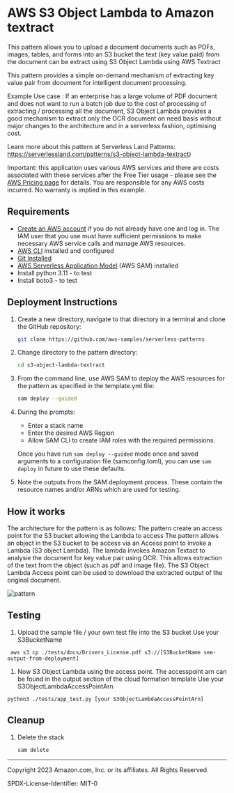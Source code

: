 # AWS S3 Object Lambda to Amazon textract

This pattern allows you to upload a document documents such as PDFs, images, tables, and forms into an S3 bucket the text (key value paid) from the document can be extract using S3 Object Lambda using AWS Textract

This pattern provides a simple on-demand mechanism of extracting key value pair from document for intelligent document processing. 

Example Use case : If an enterprise has a large volume of PDF document and does not want to run a batch job due to the cost of processing of extracting / processing all the document, S3 Object Lambda provides a good mechanism to extract only the OCR document on need basis without major changes to the architecture and in a serverless fashion, optimising cost.

Learn more about this pattern at Serverless Land Patterns: https://serverlessland.com/patterns/s3-object-lambda-textract)

Important: this application uses various AWS services and there are costs associated with these services after the Free Tier usage - please see the [AWS Pricing page](https://aws.amazon.com/pricing/) for details. You are responsible for any AWS costs incurred. No warranty is implied in this example.

## Requirements

* [Create an AWS account](https://portal.aws.amazon.com/gp/aws/developer/registration/index.html) if you do not already have one and log in. The IAM user that you use must have sufficient permissions to make necessary AWS service calls and manage AWS resources.
* [AWS CLI](https://docs.aws.amazon.com/cli/latest/userguide/install-cliv2.html) installed and configured
* [Git Installed](https://git-scm.com/book/en/v2/Getting-Started-Installing-Git)
* [AWS Serverless Application Model](https://docs.aws.amazon.com/serverless-application-model/latest/developerguide/serverless-sam-cli-install.html) (AWS SAM) installed
* Install python 3.11 - to test
* Install boto3 - to test

## Deployment Instructions

1. Create a new directory, navigate to that directory in a terminal and clone the GitHub repository:
    ```bash 
    git clone https://github.com/aws-samples/serverless-patterns
    ```
1. Change directory to the pattern directory:
    ```bash
    cd s3-object-lambda-textract
    ```
1. From the command line, use AWS SAM to deploy the AWS resources for the pattern as specified in the template.yml file:
    ```bash
    sam deploy --guided
    ```
1. During the prompts:
    * Enter a stack name
    * Enter the desired AWS Region
    * Allow SAM CLI to create IAM roles with the required permissions.

    Once you have run `sam deploy --guided` mode once and saved arguments to a configuration file (samconfig.toml), you can use `sam deploy` in future to use these defaults.

1. Note the outputs from the SAM deployment process. These contain the resource names and/or ARNs which are used for testing.

## How it works

The architecture for the pattern is as follows: The pattern create an access point for the S3 bucket allowing the Lambda to access 
The pattern allows an object in the S3 bucket to be access via an Access point to invoke a Lambda (S3 object Lambda). 
The lambda invokes Amazon Textact to analysie the document for key value pair using OCR. This allows extraction
of the text from the object (such as pdf and image file). The S3 Object Lambda Access point can be used to download 
the extracted output of the original document.

![pattern](images/pattern.jpg)

## Testing

1. Upload the sample file / your own test file into the S3 bucket
   Use your S3BucketName
```
 aws s3 cp ./tests/docs/Drivers_License.pdf s3://[S3BucketName see-output-from-deployment]
```
1. Now S3 Object Lambda using the access point. The accesspoint arn can be found in the output section of the cloud formation template
   Use your S3ObjectLambdaAccessPointArn 
```
python3 ./tests/app_test.py [your S3ObjectLambdaAccessPointArn]  
```


## Cleanup
 
1. Delete the stack
    ```bash
    sam delete
    ```
----
Copyright 2023 Amazon.com, Inc. or its affiliates. All Rights Reserved.

SPDX-License-Identifier: MIT-0
